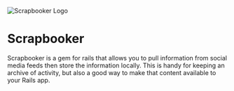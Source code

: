 ![Scrapbooker Logo](http://griffithstudio.github.com/scrapbooker/scrapbooker_256.png)

# Scrapbooker

Scrapbooker is a gem for rails that allows you to pull information from social media feeds then store the information locally. This is handy for keeping an archive of activity, but also a good way to make that content available to your Rails app.

